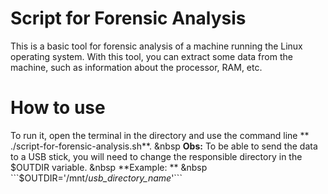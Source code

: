 # Script for Forensic Analysis

This is a basic tool for forensic analysis of a machine running the Linux operating system.
With this tool, you can extract some data from the machine, such as information about the processor, RAM, etc.

# How to use

To run it, open the terminal in the directory and use the command line ** ./script-for-forensic-analysis.sh**. &nbsp
**Obs:** To be able to send the data to a USB stick, you will need to change the responsible directory in the $OUTDIR variable. &nbsp
**Example: ** &nbsp
```$OUTDIR='/mnt/*usb_directory_name*'```
